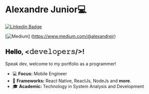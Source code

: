 # Alexandre Junior💻
[![Linkedin Badge](https://img.shields.io/badge/-LinkedIn-blue?style=flat-square&logo=Linkedin&logoColor=white&link=https://www.linkedin.com/in/felps03)](https://www.linkedin.com/in/alexandre-junior-236894190/)

[![Medium](https://img.shields.io/badge/Medium-12100E?style=for-the-badge&logo=medium&logoColor=white)]
(https://www.medium.com/@alexandrejr)


## 𝐇𝐞𝐥𝐥𝐨, <𝚍𝚎𝚟𝚎𝚕𝚘𝚙𝚎𝚛𝚜/>! 

Speak dev, welcome to my portfolio as a programmer! 

- 💻 **Focus:** Mobile Engineer
- 🔧 **Frameworks:** React Native, ReactJs, NodeJs and **more**.
- 🎓 **Academic:** Technology in System Analysis and Development

